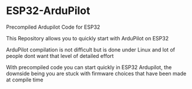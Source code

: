 # ESP32-ArduPilot  

Precompiled Ardupilot Code for ESP32  

This Repository allows you to quickly start with ArduPilot on ESP32  

ArduPilot compilation is not difficult but is done under Linux and lot of people dont want that level of detailed effort  

With precompiled code you can start quickly in ESP32 Ardupilot, the downside being you are stuck with firmware choices that have been made at compile time  

